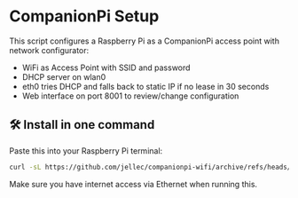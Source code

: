 # CompanionPi Setup

This script configures a Raspberry Pi as a CompanionPi access point with network configurator:

- WiFi as Access Point with SSID and password
- DHCP server on wlan0
- eth0 tries DHCP and falls back to static IP if no lease in 30 seconds
- Web interface on port 8001 to review/change configuration

## 🛠️ Install in one command

Paste this into your Raspberry Pi terminal:

```bash
curl -sL https://github.com/jellec/companionpi-wifi/archive/refs/heads/main.zip -o - | bsdtar -xvf- && cd companionpi-wifi-main && chmod +x install.sh && ./install.sh
```

Make sure you have internet access via Ethernet when running this.
